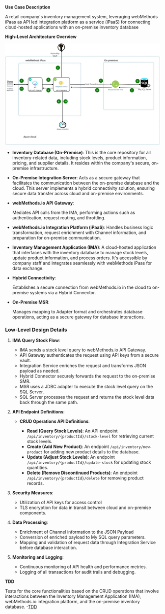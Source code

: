 **Use Case Description**

A retail company's inventory management system, leveraging webMethods iPaas as API led integration platform as a service (iPaaS) for connecting cloud-hosted applications with an on-premise inventory database



**High-Level Architecture Overview**

![High level flow](https://github.com/bramhanayaghea/webMethodsCAF/blob/develop/scenarios/retail/_images/Hybrid-sync-flow.jpg)


- **Inventory Database (On-Premise)**: This is the core repository for all inventory-related data, including stock levels, product information, pricing, and supplier details. It resides within the company's secure, on-premise infrastructure.

- **On-Premise Integration Server**: Acts as a secure gateway that facilitates the communication between the on-premise database and the cloud. This server implements a hybrid connectivity solution, ensuring secure data transfer across cloud and on-premise environments.

- **webMethods.io API Gateway**:
  
  Mediates API calls from the IMA, performing actions such as authentication, request routing, and throttling.

- **webMethods.io Integration Platform (iPaaS)**: Handles business logic transformation, request enrichment with Channel information, and preparation for on-premise communication.

- **Inventory Management Application (IMA)**: A cloud-hosted application that interfaces with the inventory database to manage stock levels, update product information, and process orders. It's accessible by company staff and integrates seamlessly with webMethods iPaas for data exchange.

- **Hybrid Connectivity**:
  
  Establishes a secure connection from webMethods.io in the cloud to on-premise systems via a Hybrid Connector.

- **On-Premise MSR**:
  
  Manages mapping to Adapter format and orchestrates database operations, acting as a secure gateway for database interactions.

### Low-Level Design Details

1. **IMA Query Stock Flow**:
   
   - IMA sends a stock level query to webMethods.io API Gateway.
   - API Gateway authenticates the request using API keys from a secure vault.
   - Integration Service enriches the request and transforms JSON payload as needed.
   - Hybrid Connector securely forwards the request to the on-premise SMR.
   - MSR uses a JDBC adapter to execute the stock level query on the SQL Server.
   - SQL Server processes the request and returns the stock level data back through the same path.

2. **API Endpoint Definitions**:
   
   - **CRUD Operations API Definitions**:
     
     - **Read (Query Stock Levels)**: An API endpoint `/api/inventory/{productId}/stock-level` for retrieving current stock levels.
     - **Create (Add New Product)**: An endpoint `/api/inventory/new-product` for adding new product details to the database.
     - **Update (Adjust Stock Levels)**: An endpoint `/api/inventory/{productId}/update-stock` for updating stock quantities.
     - **Delete (Remove Discontinued Products)**: An endpoint `/api/inventory/{productId}/delete` for removing product records.

3. **Security Measures**:
   
   - Utilization of API keys for access control
   - TLS encryption for data in transit between cloud and on-premise components.

4. **Data Processing**:
   
   - Enrichment of Channel information to the JSON Payload
   - Conversion of enriched payload to My SQL query parameters.
   - Mapping and validation of request data through Integration Service before database interaction.

5. **Monitoring and Logging**:
   
   - Continuous monitoring of API health and performance metrics.
   - Logging of all transactions for audit trails and debugging.

**TDD**

Tests for the core functionalities based on the CRUD operations 
that involve interactions between the Inventory Management Application 
(IMA), webMethods.io integration platform, and the on-premise inventory 
database. -[TDD](https://github.com/bramhanayaghea/webMethodsCAF/blob/develop/scenarios/retail/InventoryManagement-TDD.md)
